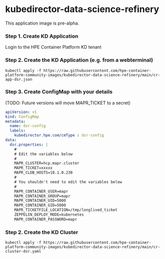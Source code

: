 # kubedirector-data-science-refinery

This application image is pre-alpha.

### Step 1. Create KD Application

Login to the HPE Container Platform KD tenant

### Step 2. Create the KD Application (e.g. from a webterminal)

```console
kubectl apply -f https://raw.githubusercontent.com/hpe-container-platform-community-images/kubedirector-data-science-refinery/main/cr-app-dsr.json
```

### Step 3. Create ConfigMap with your details

(TODO: Future versions will move MAPR_TICKET to a secret)

```yaml
apiVersion: v1
kind: ConfigMap
metadata:
  name: dsr-config
  labels:
    kubedirector.hpe.com/cmType : dsr-config
data:
  dsr.properties: |
    #    
    # Edit the variables below
    #   
    MAPR_CLUSTER=hcp.mapr.cluster
    MAPR_TICKET=xxxxx
    MAPR_CLDB_HOSTS=10.1.0.230
    #   
    # You shouldn't need to edit the variables below
    #   
    MAPR_CONTAINER_USER=mapr
    MAPR_CONTAINER_GROUP=mapr
    MAPR_CONTAINER_UID=5000
    MAPR_CONTAINER_GID=5000
    MAPR_TICKETFILE_LOCATION=/tmp/longlived_ticket
    ZEPPELIN_DEPLOY_MODE=kubernetes
    MAPR_CONTAINER_PASSWORD=mapr
```

### Step 2. Create the KD Cluster

```console
kubectl apply -f https://raw.githubusercontent.com/hpe-container-platform-community-images/kubedirector-data-science-refinery/main/cr-cluster-dsr.yaml
```
